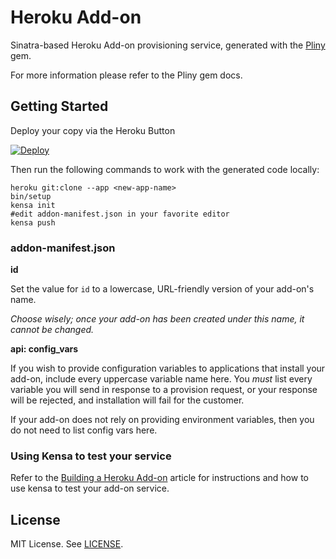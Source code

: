 # Heroku Add-on

Sinatra-based Heroku Add-on provisioning service, generated with the
[Pliny](https://github.com/interagent/pliny) gem.

For more information please refer to the Pliny gem docs.

## Getting Started

Deploy your copy via the Heroku Button

[![Deploy](https://www.herokucdn.com/deploy/button.png)](https://heroku.com/deploy?template=https://github.com/heroku/addon-template)

Then run the following commands to work with the generated code locally:

```sh-session
heroku git:clone --app <new-app-name>
bin/setup
kensa init
#edit addon-manifest.json in your favorite editor
kensa push
```

### addon-manifest.json

**id**

Set the value for `id` to a lowercase, URL-friendly version of your add-on's
name.

_Choose wisely; once your add-on has been created under this name, it cannot be
changed._

**api: config_vars**

If you wish to provide configuration variables to applications that install
your add-on, include every uppercase variable name here. You _must_ list every
variable you will send in response to a provision request, or your response
will be rejected, and installation will fail for the customer.

If your add-on does not rely on providing environment variables, then you do
not need to list config vars here.

### Using Kensa to test your service

Refer to the [Building a Heroku Add-on](https://devcenter.heroku.com/articles/building-a-heroku-add-on) article for instructions and how to use kensa to test your add-on service.

## License

MIT License. See [LICENSE](https://github.com/heroku/addon-template/blob/master/LICENSE).
